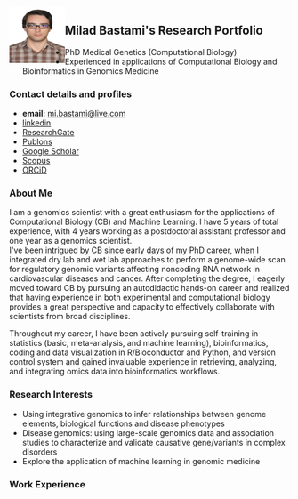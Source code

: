 <img align="left" width="100" height="100" src="./Figures/Milad_Bastami.jpg">

## Milad Bastami's Research Portfolio

- PhD Medical Genetics (Computational Biology)
- Experienced in applications of Computational Biology and Bioinformatics in Genomics Medicine

### Contact details and profiles

- **email**: mi.bastami@live.com
- [linkedin](https://www.linkedin.com/in/milad-bastami/)
- [ResearchGate](https://www.researchgate.net/profile/Milad-Bastami-2)
- [Publons](https://publons.com/researcher/1428182/milad-bastami/)
- [Google Scholar](https://scholar.google.com/citations?user=qzfFHyUAAAAJ&hl=en)
- [Scopus](https://www.scopus.com/authid/detail.uri?authorId=55643811800)
- [ORCiD](https://orcid.org/0000-0002-7686-4505)

### About Me

I am a genomics scientist with a great enthusiasm for the applications of Computational Biology (CB) and Machine Learning. I have 5 years of total experience, with 4 years working as a postdoctoral assistant professor and one year as a genomics scientist.  
I've been intrigued by CB since early days of my PhD career, when I integrated dry lab and wet lab approaches to perform a genome-wide scan for regulatory genomic variants affecting noncoding RNA network in cardiovascular diseases and cancer. After completing the degree, I eagerly moved toward CB by pursuing an autodidactic hands-on career and realized that having experience in both experimental and computational biology provides a great perspective and capacity to effectively collaborate with scientists from broad disciplines.

Throughout my career, I have been actively pursuing self-training in statistics (basic, meta-analysis, and machine learning), bioinformatics, coding and data visualization in R/Bioconductor and Python, and version control system and gained invaluable experience in retrieving, analyzing, and integrating omics data into bioinformatics workflows.
### Research Interests

- Using integrative genomics to infer relationships between genome elements, biological functions and disease phenotypes
- Disease genomics: using large-scale genomics data and association studies to characterize and validate causative gene/variants in complex disorders
- Explore the application of machine learning in genomic medicine

### Work Experience
